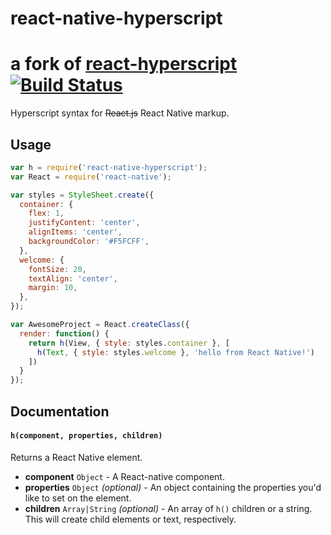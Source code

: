 # react-native-hyperscript

# a fork of [react-hyperscript](https://github.com/mlmorg/react-hyperscript) [![Build Status](https://travis-ci.org/mlmorg/react-hyperscript.png?branch=master)](https://travis-ci.org/mlmorg/react-hyperscript)

Hyperscript syntax for ~~React.js~~ React Native markup.

## Usage

```js
var h = require('react-native-hyperscript');
var React = require('react-native');

var styles = StyleSheet.create({
  container: {
    flex: 1,
    justifyContent: 'center',
    alignItems: 'center',
    backgroundColor: '#F5FCFF',
  },
  welcome: {
    fontSize: 20,
    textAlign: 'center',
    margin: 10,
  },
});

var AwesomeProject = React.createClass({
  render: function() {
    return h(View, { style: styles.container }, [
      h(Text, { style: styles.welcome }, 'hello from React Native!')
    ])
  }
});
```

## Documentation

#### `h(component, properties, children)`

Returns a React Native element.

- **component** `Object` - A React-native component.
- **properties** `Object` *(optional)* - An object containing the properties
you'd like to set on the element.
- **children** `Array|String` *(optional)* - An array of `h()` children or
a string. This will create child elements or text, respectively.
